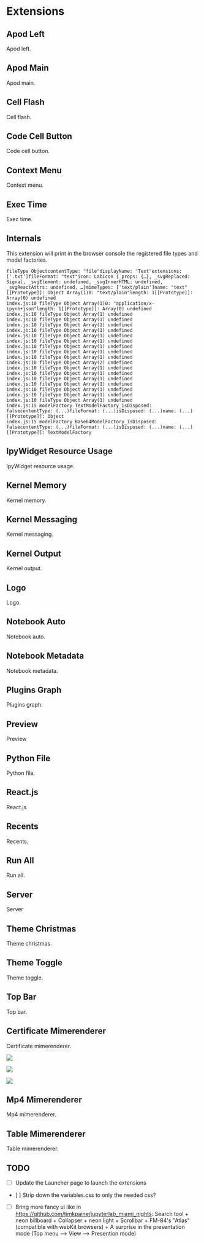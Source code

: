 # Extensions

## Apod Left

Apod left.

## Apod Main

Apod main.

## Cell Flash

Cell flash.

## Code Cell Button

Code cell button.

## Context Menu

Context menu.

## Exec Time

Exec time.

## Internals

This extension will print in the browser console the registered file types and model factories.

```
fileType ObjectcontentType: "file"displayName: "Text"extensions: ['.txt']fileFormat: "text"icon: LabIcon {_props: {…}, _svgReplaced: Signal, _svgElement: undefined, _svgInnerHTML: undefined, _svgReactAttrs: undefined, …}mimeTypes: ['text/plain']name: "text"[[Prototype]]: Object Array(1)0: "text/plain"length: 1[[Prototype]]: Array(0) undefined
index.js:10 fileType Object Array(1)0: "application/x-ipynb+json"length: 1[[Prototype]]: Array(0) undefined
index.js:10 fileType Object Array(1) undefined
index.js:10 fileType Object Array(1) undefined
index.js:10 fileType Object Array(1) undefined
index.js:10 fileType Object Array(1) undefined
index.js:10 fileType Object Array(1) undefined
index.js:10 fileType Object Array(1) undefined
index.js:10 fileType Object Array(1) undefined
index.js:10 fileType Object Array(1) undefined
index.js:10 fileType Object Array(1) undefined
index.js:10 fileType Object Array(2) undefined
index.js:10 fileType Object Array(1) undefined
index.js:10 fileType Object Array(1) undefined
index.js:10 fileType Object Array(1) undefined
index.js:10 fileType Object Array(1) undefined
index.js:10 fileType Object Array(1) undefined
index.js:10 fileType Object Array(1) undefined
index.js:10 fileType Object Array(1) undefined
index.js:15 modelFactory TextModelFactory_isDisposed: falsecontentType: (...)fileFormat: (...)isDisposed: (...)name: (...)[[Prototype]]: Object
index.js:15 modelFactory Base64ModelFactory_isDisposed: falsecontentType: (...)fileFormat: (...)isDisposed: (...)name: (...)[[Prototype]]: TextModelFactory
```

## IpyWidget Resource Usage

IpyWidget resource usage.

## Kernel Memory

Kernel memory.

## Kernel Messaging

Kernel messaging.

## Kernel Output

Kernel output.

## Logo

Logo.

## Notebook Auto

Notebook auto.

## Notebook Metadata

Notebook metadata.

## Plugins Graph

Plugins graph.

## Preview

Preview

## Python File

Python file.

## React.js

React.js

## Recents

Recents.

## Run All

Run all.

## Server

Server

## Theme Christmas

Theme christmas.

## Theme Toggle

Theme toggle.

## Top Bar

Top bar.

## Certificate Mimerenderer

Certificate mimerenderer.

![](https://raw.githubusercontent.com/datalayer-examples/jupyterlab-extensions-example/main/img/jupyterlab-rendermime-certificate.png)

![](https://raw.githubusercontent.com/datalayer-examples/jupyterlab-extensions-example/main/img/jupyterlab-rendermime-table.png)

![](https://raw.githubusercontent.com/datalayer-examples/jupyterlab-extensions-example/main/img/jupyterlab-rendermime.png)

## Mp4 Mimerenderer

Mp4 mimerenderer.

## Table Mimerenderer

Table mimerenderer.

## TODO

- [ ] Update the Launcher page to launch the extensions
- [ ] Strip down the variables.css to only the needed css?
- [ ] Bring more fancy ui like in https://github.com/timkpaine/jupyterlab_miami_nights: Search tool + neon billboard + Collapser + neon light + Scrollbar + FM-84's "Atlas" (compatible with webKit browsers) + A surprise in the presentation mode (Top menu --> View --> Presention mode)
